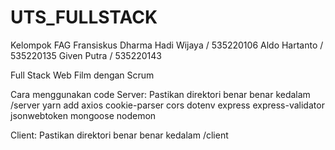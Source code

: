 # UTS_FULLSTACK
Kelompok FAG
Fransiskus Dharma Hadi Wijaya / 535220106
Aldo Hartanto / 535220135
Given Putra / 535220143

Full Stack Web Film dengan Scrum

Cara menggunakan code
Server:
Pastikan direktori benar benar kedalam /server
yarn add axios cookie-parser cors dotenv express express-validator jsonwebtoken mongoose nodemon

Client: 
Pastikan direktori benar benar kedalam /client
